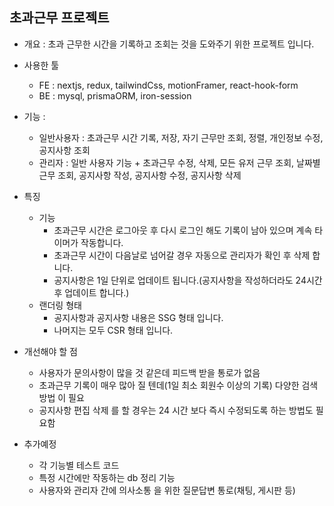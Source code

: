 ## 초과근무 프로젝트

- 개요 : 초과 근무한 시간을 기록하고 조회는 것을 도와주기 위한 프로젝트 입니다.
- 사용한 툴
  - FE : nextjs, redux, tailwindCss, motionFramer, react-hook-form
  - BE : mysql, prismaORM, iron-session
- 기능 :

  - 일반사용자 : 초과근무 시간 기록, 저장, 자기 근무만 조회, 정렬, 개인정보 수정, 공지사항 조회
  - 관리자 : 일반 사용자 기능 + 초과근무 수정, 삭제, 모든 유저 근무 조회, 날짜별 근무 조회, 공지사항 작성, 공지사항 수정, 공지사항 삭제

- 특징
  - 기능
    - 초과근무 시간은 로그아웃 후 다시 로그인 해도 기록이 남아 있으며 계속 타이머가 작동합니다.
    - 초과근무 시간이 다음날로 넘어갈 경우 자동으로 관리자가 확인 후 삭제 합니다.
    - 공지사항은 1일 단위로 업데이트 됩니다.(공지사항을 작성하더라도 24시간 후 업데이트 합니다.)
  - 랜더링 형태
    - 공지사항과 공지사항 내용은 SSG 형태 입니다.
    - 나머지는 모두 CSR 형태 입니다.
- 개선해야 할 점

  - 사용자가 문의사항이 많을 것 같은데 피드백 받을 통로가 없음
  - 초과근무 기록이 매우 많아 질 텐데(1일 최소 회원수 이상의 기록) 다양한 검색 방법 이 필요
  - 공지사항 편집 삭제 를 할 경우는 24 시간 보다 즉시 수정되도록 하는 방법도 필요함

- 추가예정
  - 각 기능별 테스트 코드
  - 특정 시간에만 작동하는 db 정리 기능
  - 사용자와 관리자 간에 의사소통 을 위한 질문답변 통로(채팅, 게시판 등)
